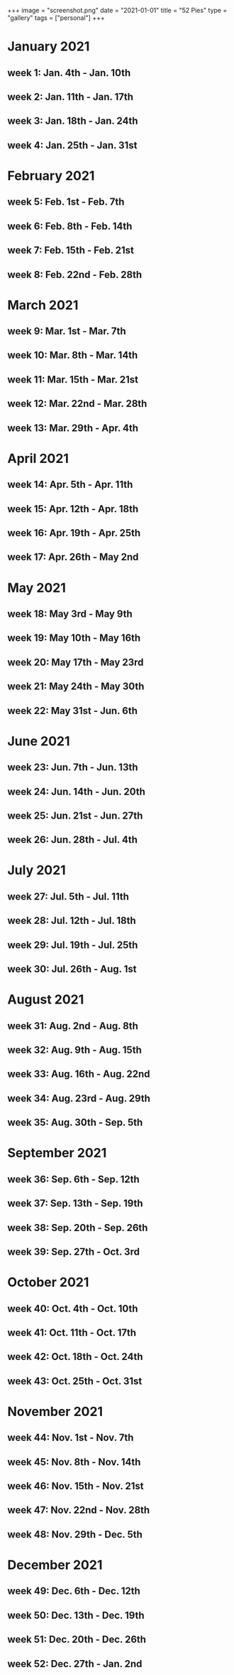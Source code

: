 +++
image = "screenshot.png"
date = "2021-01-01"
title = "52 Pies"
type = "gallery"
tags = ["personal"]
+++

# January 2021
## week 1: Jan. 4th - Jan. 10th
## week 2: Jan. 11th - Jan. 17th
## week 3: Jan. 18th - Jan. 24th
## week 4: Jan. 25th - Jan. 31st
# February 2021
## week 5: Feb. 1st - Feb. 7th
## week 6: Feb. 8th - Feb. 14th
## week 7: Feb. 15th - Feb. 21st
## week 8: Feb. 22nd - Feb. 28th
# March 2021
## week 9: Mar. 1st - Mar. 7th
## week 10: Mar. 8th - Mar. 14th
## week 11: Mar. 15th - Mar. 21st
## week 12: Mar. 22nd - Mar. 28th
## week 13: Mar. 29th - Apr. 4th
# April 2021
## week 14: Apr. 5th - Apr. 11th
## week 15: Apr. 12th - Apr. 18th
## week 16: Apr. 19th - Apr. 25th
## week 17: Apr. 26th - May 2nd
# May 2021
## week 18: May 3rd - May 9th
## week 19: May 10th - May 16th
## week 20: May 17th - May 23rd
## week 21: May 24th - May 30th
## week 22: May 31st - Jun. 6th
# June 2021
## week 23: Jun. 7th - Jun. 13th
## week 24: Jun. 14th - Jun. 20th
## week 25: Jun. 21st - Jun. 27th
## week 26: Jun. 28th - Jul. 4th
# July 2021
## week 27: Jul. 5th - Jul. 11th
## week 28: Jul. 12th - Jul. 18th
## week 29: Jul. 19th - Jul. 25th
## week 30: Jul. 26th - Aug. 1st
# August 2021
## week 31: Aug. 2nd - Aug. 8th
## week 32: Aug. 9th - Aug. 15th
## week 33: Aug. 16th - Aug. 22nd
## week 34: Aug. 23rd - Aug. 29th
## week 35: Aug. 30th - Sep. 5th
# September 2021
## week 36: Sep. 6th - Sep. 12th
## week 37: Sep. 13th - Sep. 19th
## week 38: Sep. 20th - Sep. 26th
## week 39: Sep. 27th - Oct. 3rd
# October 2021
## week 40: Oct. 4th - Oct. 10th
## week 41: Oct. 11th - Oct. 17th
## week 42: Oct. 18th - Oct. 24th
## week 43: Oct. 25th - Oct. 31st
# November 2021
## week 44: Nov. 1st - Nov. 7th
## week 45: Nov. 8th - Nov. 14th
## week 46: Nov. 15th - Nov. 21st
## week 47: Nov. 22nd - Nov. 28th
## week 48: Nov. 29th - Dec. 5th
# December 2021
## week 49: Dec. 6th - Dec. 12th
## week 50: Dec. 13th - Dec. 19th
## week 51: Dec. 20th - Dec. 26th
## week 52: Dec. 27th - Jan. 2nd

